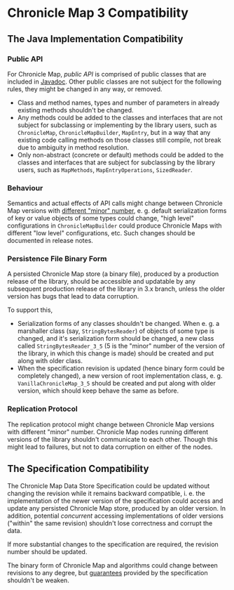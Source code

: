 # Chronicle Map 3 Compatibility

## The Java Implementation Compatibility

### Public API

For Chronicle Map, *public API*  is comprised of public classes that are included in [Javadoc](
http://www.javadoc.io/doc/net.openhft/chronicle-map/). Other public classes are not subject for
the following rules, they might be changed in any way, or removed.

 - Class and method names, types and number of parameters in already existing methods shouldn't be
 changed.
 - Any methods could be added to the classes and interfaces that are not subject for
 subclassing or implementing by the library users, such as `ChronicleMap`, `ChronicleMapBuilder`,
 `MapEntry`, but in a way that any existing code calling methods on those classes still compile, not
 break due to ambiguity in method resolution.
 - Only non-abstract (concrete or default) methods could be added to the classes and interfaces that
 are subject for subclassing by the library users, such as `MapMethods`, `MapEntryOperations`,
 `SizedReader`.

### Behaviour

Semantics and actual effects of API calls might change between Chronicle Map versions with
[different "minor" number](versioning.md), e. g. default serialization forms of key or value objects
of some types could change, "high level" configurations in `ChronicleMapBuilder` could produce
Chronicle Maps with different "low level" configurations, etc. Such changes should be documented in
release notes.

### Persistence File Binary Form

A persisted Chronicle Map store (a binary file), produced by a production release of the library,
should be accessible and updatable by any subsequent production release of the library in 3.x
branch, unless the older version has bugs that lead to data corruption.

To support this,
 - Serialization forms of any classes shouldn't be changed. When e. g. a marshaller class (say,
 `StringBytesReader`) of objects of some type is changed, and it's serialization form should be
 changed, a new class called `StringBytesReader_3_5` (5 is the "minor" number of the version of the
 library, in which this change is made) should be created and put along with older class.
 - When the specification revision is updated (hence binary form could be completely changed), a
 new version of root implementation class, e. g. `VanillaChronicleMap_3_5` should be created and
 put along with older version, which should keep behave the same as before.

### Replication Protocol

The replication protocol might change between Chronicle Map versions with different "minor" number.
Chronicle Map nodes running different versions of the library shouldn't communicate to each other.
Though this might lead to failures, but not to data corruption on either of the nodes.

## The Specification Compatibility

The Chronicle Map Data Store Specification could be updated without changing the revision while it
remains backward compatible, i. e. the implementation of the newer version of the specification
could access and update any persisted Chronicle Map store, produced by an older version.
In addition, potential *concurrent* accessing implementations of older versions ("within" the same
revision) shouldn't lose correctness and corrupt the data.

If more substantial changes to the specification are required, the revision number should be
updated.

The binary form of Chronicle Map and algorithms could change between revisions to any degree, but
[guarantees](../spec/1-design-goals.md#guarantees) provided by the specification shouldn't be
weaken.
